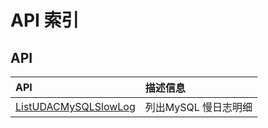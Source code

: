 # API 索引

## API

| API | 描述信息 |
|:---|:---|
|[ListUDACMySQLSlowLog](api/udac-api/list_udac_my_sql_slow_log)|列出MySQL 慢日志明细|

